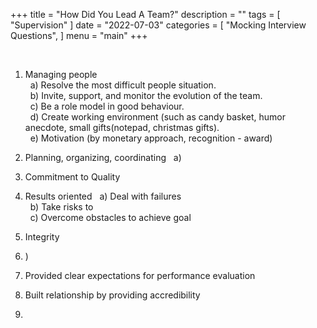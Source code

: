 +++
title = "How Did You Lead A Team?"
description = ""
tags = [
    "Supervision"
]
date = "2022-07-03"
categories = [
    "Mocking Interview Questions",
]
menu = "main"
+++

&nbsp;&nbsp;

1) Managing people  
&nbsp;&nbsp;a) Resolve the most difficult people situation.  
&nbsp;&nbsp;b) Invite, support, and monitor the evolution of the team.  
&nbsp;&nbsp;c) Be a role model in good behaviour.  
&nbsp;&nbsp;d) Create working environment (such as candy basket, humor anecdote, small gifts(notepad, christmas gifts).  
&nbsp;&nbsp;e) Motivation (by monetary approach, recognition - award)


2) Planning, organizing, coordinating
&nbsp;&nbsp;a) 

3) Commitment to Quality

4) Results oriented
&nbsp;&nbsp;a) Deal with failures  
&nbsp;&nbsp;b) Take risks to   
&nbsp;&nbsp;c) Overcome obstacles to achieve goal  

5) Integrity

1) )  

2) Provided clear expectations for performance evaluation

3) Built relationship by providing accredibility

4) 